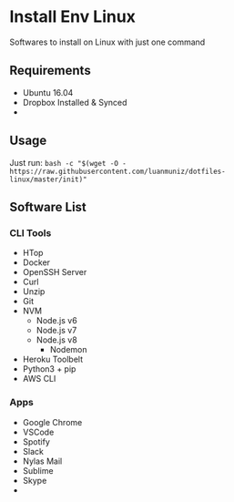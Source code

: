 # Install Env Linux

Softwares to install on Linux with just one command

## Requirements
- Ubuntu 16.04
- Dropbox Installed & Synced
- 

## Usage

Just run:
`bash -c "$(wget -O - https://raw.githubusercontent.com/luanmuniz/dotfiles-linux/master/init)"` 

## Software List

### CLI Tools

- HTop
- Docker
- OpenSSH Server
- Curl
- Unzip
- Git
- NVM
    - Node.js v6
    - Node.js v7
    - Node.js v8
        - Nodemon
- Heroku Toolbelt
- Python3 + pip
- AWS CLI

### Apps

- Google Chrome
- VSCode
- Spotify
- Slack
- Nylas Mail
- Sublime
- Skype
- 